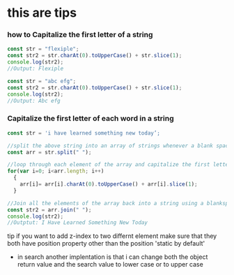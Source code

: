 # this are tips

### how to Capitalize the first letter of a string

```js
const str = "flexiple";
const str2 = str.charAt(0).toUpperCase() + str.slice(1);
console.log(str2);
//Output: Flexiple

const str = "abc efg";
const str2 = str.charAt(0).toUpperCase() + str.slice(1);
console.log(str2);
//Output: Abc efg
```

### Capitalize the first letter of each word in a string

```js
const str = 'i have learned something new today’;

//split the above string into an array of strings whenever a blank space is encountered
const arr = str.split(" ");

//loop through each element of the array and capitalize the first letter.
for(var i=0; i<arr.length; i++)
  {
    arr[i]= arr[i].charAt(0).toUpperCase() + arr[i].slice(1);
  }

//Join all the elements of the array back into a string using a blankspace as a separator
const str2 = arr.join(" ");
console.log(str2);
//Outptut: I Have Learned Something New Today
```

tip if you want to add z-index to two differnt element make sure that they both have position property other than the position 'static by default'

- in search another implentation is that i can change both the object return value and the search value to lower case or to upper case
